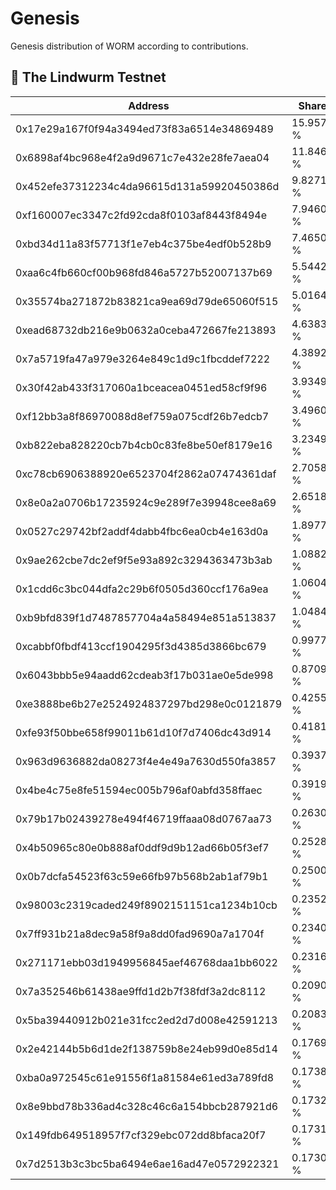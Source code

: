 # Genesis

Genesis distribution of WORM according to contributions.

## 🐉 The Lindwurm Testnet
| Address                                    | Share     |
| -------------------------------------------| --------- |
| 0x17e29a167f0f94a3494ed73f83a6514e34869489 | 15.9576 % |
| 0x6898af4bc968e4f2a9d9671c7e432e28fe7aea04 | 11.8464 % |
| 0x452efe37312234c4da96615d131a59920450386d | 9.8271 % |
| 0xf160007ec3347c2fd92cda8f0103af8443f8494e | 7.9460 % |
| 0xbd34d11a83f57713f1e7eb4c375be4edf0b528b9 | 7.4650 % |
| 0xaa6c4fb660cf00b968fd846a5727b52007137b69 | 5.5442 % |
| 0x35574ba271872b83821ca9ea69d79de65060f515 | 5.0164 % |
| 0xead68732db216e9b0632a0ceba472667fe213893 | 4.6383 % |
| 0x7a5719fa47a979e3264e849c1d9c1fbcddef7222 | 4.3892 % |
| 0x30f42ab433f317060a1bceacea0451ed58cf9f96 | 3.9349 % |
| 0xf12bb3a8f86970088d8ef759a075cdf26b7edcb7 | 3.4960 % |
| 0xb822eba828220cb7b4cb0c83fe8be50ef8179e16 | 3.2349 % |
| 0xc78cb6906388920e6523704f2862a07474361daf | 2.7058 % |
| 0x8e0a2a0706b17235924c9e289f7e39948cee8a69 | 2.6518 % |
| 0x0527c29742bf2addf4dabb4fbc6ea0cb4e163d0a | 1.8977 % |
| 0x9ae262cbe7dc2ef9f5e93a892c3294363473b3ab | 1.0882 % |
| 0x1cdd6c3bc044dfa2c29b6f0505d360ccf176a9ea | 1.0604 % |
| 0xb9bfd839f1d7487857704a4a58494e851a513837 | 1.0484 % |
| 0xcabbf0fbdf413ccf1904295f3d4385d3866bc679 | 0.9977 % |
| 0x6043bbb5e94aadd62cdeab3f17b031ae0e5de998 | 0.8709 % |
| 0xe3888be6b27e2524924837297bd298e0c0121879 | 0.4255 % |
| 0xfe93f50bbe658f99011b61d10f7d7406dc43d914 | 0.4181 % |
| 0x963d9636882da08273f4e4e49a7630d550fa3857 | 0.3937 % |
| 0x4be4c75e8fe51594ec005b796af0abfd358ffaec | 0.3919 % |
| 0x79b17b02439278e494f46719ffaaa08d0767aa73 | 0.2630 % |
| 0x4b50965c80e0b888af0ddf9d9b12ad66b05f3ef7 | 0.2528 % |
| 0x0b7dcfa54523f63c59e66fb97b568b2ab1af79b1 | 0.2500 % |
| 0x98003c2319caded249f8902151151ca1234b10cb | 0.2352 % |
| 0x7ff931b21a8dec9a58f9a8dd0fad9690a7a1704f | 0.2340 % |
| 0x271171ebb03d1949956845aef46768daa1bb6022 | 0.2316 % |
| 0x7a352546b61438ae9ffd1d2b7f38fdf3a2dc8112 | 0.2090 % |
| 0x5ba39440912b021e31fcc2ed2d7d008e42591213 | 0.2083 % |
| 0x2e42144b5b6d1de2f138759b8e24eb99d0e85d14 | 0.1769 % |
| 0xba0a972545c61e91556f1a81584e61ed3a789fd8 | 0.1738 % |
| 0x8e9bbd78b336ad4c328c46c6a154bbcb287921d6 | 0.1732 % |
| 0x149fdb649518957f7cf329ebc072dd8bfaca20f7 | 0.1731 % |
| 0x7d2513b3c3bc5ba6494e6ae16ad47e0572922321 | 0.1730 % |

